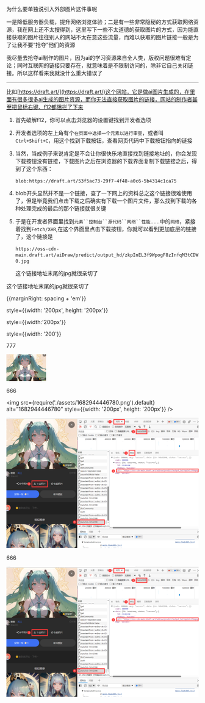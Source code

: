 为什么要单独说引入外部图片这件事呢

一是降低服务器负载，提升网络浏览体验；二是有一些非常隐秘的方式获取网络资源，我在网上还不太搜得到，这里写下一些不太道德的获取图片的方式，因为能直接获取的图片往往别人的网站不太在意这些流量，而难以获取的图片链接一般是为了让我不要“抢夺”他们的资源

我尽量去抢夺ai制作的图片，因为ai的学习资源来自全人类，版权问题很难有定论；同时互联网的链接只要存在，就意味着是不限制访问的，除非它自己关闭链接。所以这样看来我就没什么重大错误了

------

比如[https://draft.art/](https://draft.art/)这个网站，它是做ai图片生成的，在里面有很多很多ai生成的图片资源，而你无法直接获取图片的链接，网站的制作者甚至把鼠标右键、f12都阻拦了下来

1. 首先破解f12，你可以点击浏览器的设置键找到开发者选项

2. 开发者选项的左上角有个`在页面中选择一个元素以进行审查`，或者叫`Ctrl+Shift+C`，用这个找到下载按钮，查看网页代码中下载按钮指向的链接

3. 当然，当成例子来说肯定是不会让你很快乐地直接找到链接地址的，你会发现下载按钮没有链接，下载图片之后在浏览器的下载界面复制下载链接之后，得到了这个东西：
   ```http
   blob:https://draft.art/53f5ac73-29f7-4f48-a0c6-5b4314c1ca75
   ```


4. blob开头显然并不是一个链接，查了一下网上的资料总之这个链接很难使用了，但是毕竟我们点击下载之后确实有下载一个图片文件，那么找到下载的各种处理完成的最后的那个链接就很关键

5. 于是在开发者界面里找到`元素``控制台``源代码``网络``性能`……中的`网络`，紧接着找到`Fetch/XHR`,在这个界面里点击下载按钮，你就可以看到更加底层的链接了，这个链接是

   ```http
   https://oss-cdn-main.draft.art/aiDraw/predict/output_hd/zkpInEL3f9WpogF8zInfqM3tCDWlRyzE-0.jpg
   ```

   这个链接地址末尾的jpg就很亲切了


这个链接地址末尾的jpg就很亲切了

{{marginRight: spacing + 'em'}} 

style={{width: '200px', height: '200px'}}

style={{width:'200px'}} 

style={{width: '200'}}  

777

![image-20230501232242765](./assets/image-20230501232242765.png)

666

<img  src={require('./assets/1682944446780.png').default}  alt="1682944446780" style={{width: '200px', height: '200px'}} />



![1682944446780](./assets/1682944446780.png)

666

   _![1682944446780](./assets/1682944446780.png)_

